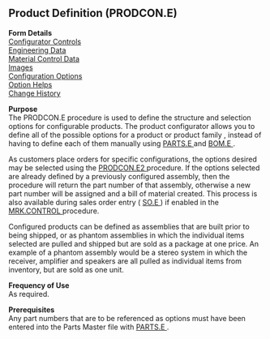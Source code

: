##  Product Definition (PRODCON.E)

<PageHeader />

**Form Details**  
[ Configurator Controls ](PRODCON-E-1/README.md)   
[ Engineering Data ](PRODCON-E-2/README.md)   
[ Material Control Data ](PRODCON-E-3/README.md)   
[ Images ](PRODCON-E-4/README.md)   
[ Configuration Options ](PRODCON-E-5/README.md)   
[ Option Helps ](PRODCON-E-6/README.md)   
[ Change History ](PRODCON-E-7/README.md)   

**Purpose**  
The PRODCON.E procedure is used to define the structure and selection options for configurable products. The product configurator allows you to define all of the possible options for a product or product family , instead of having to define each of them manually using [ PARTS.E ](../../../../rover/AP-OVERVIEW/AP-ENTRY/ACCT-CONTROL/ACCT-CONTROL-1/ar-e/PARTS-E) and [ BOM.E ](../../../../rover/AP-OVERVIEW/AP-ENTRY/AP-E/AP-E-2/INV-CONTROL/INV-CONTROL-1/COST-P2/COST-P1/COST-E/BOM-E) .   
  
As customers place orders for specific configurations, the options desired may be selected using the [ PRODCON.E2 ](PRODCON-E2/README.md) procedure. If the options selected are already defined by a previously configured assembly, then the procedure will return the part number of that assembly, otherwise a new part number will be assigned and a bill of material created. This process is also available during sales order entry ( [ SO.E ](../../../../rover/AP-OVERVIEW/AP-ENTRY/AP-E/AP-E-1/CURRENCY-CONTROL/SO-E) ) if enabled in the [ MRK.CONTROL ](../../../../rover/AP-OVERVIEW/AP-ENTRY/AP-E/AP-E-1/CURRENCY-CONTROL/SO-E/MRK-CONTROL) procedure.   
  
Configured products can be defined as assemblies that are built prior to being
shipped, or as phantom assemblies in which the individual items selected are
pulled and shipped but are sold as a package at one price. An example of a
phantom assembly would be a stereo system in which the receiver, amplifier and
speakers are all pulled as individual items from inventory, but are sold as
one unit.

**Frequency of Use**  
As required.

**Prerequisites**  
Any part numbers that are to be referenced as options must have been entered into the Parts Master file with [ PARTS.E ](../../../../rover/AP-OVERVIEW/AP-ENTRY/ACCT-CONTROL/ACCT-CONTROL-1/ar-e/PARTS-E) . 

<badge text= "Version 8.10.57" vertical="middle" />

<PageFooter />